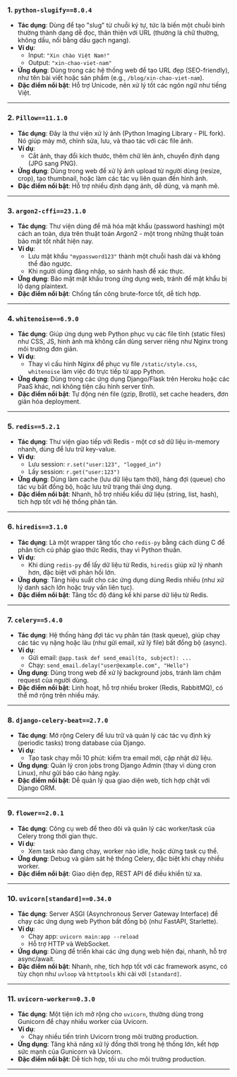 ### 1. `python-slugify==8.0.4`
- **Tác dụng**: Dùng để tạo "slug" từ chuỗi ký tự, tức là biến một chuỗi bình thường thành dạng dễ đọc, thân thiện với URL (thường là chữ thường, không dấu, nối bằng dấu gạch ngang).
- **Ví dụ**: 
  - Input: `"Xin chào Việt Nam!"`
  - Output: `"xin-chao-viet-nam"`
- **Ứng dụng**: Dùng trong các hệ thống web để tạo URL đẹp (SEO-friendly), như tên bài viết hoặc sản phẩm (e.g., `/blog/xin-chao-viet-nam`).
- **Đặc điểm nổi bật**: Hỗ trợ Unicode, nên xử lý tốt các ngôn ngữ như tiếng Việt.

---

### 2. `Pillow==11.1.0`
- **Tác dụng**: Đây là thư viện xử lý ảnh (Python Imaging Library - PIL fork). Nó giúp mày mở, chỉnh sửa, lưu, và thao tác với các file ảnh.
- **Ví dụ**: 
  - Cắt ảnh, thay đổi kích thước, thêm chữ lên ảnh, chuyển định dạng (JPG sang PNG).
- **Ứng dụng**: Dùng trong web để xử lý ảnh upload từ người dùng (resize, crop), tạo thumbnail, hoặc làm các tác vụ liên quan đến hình ảnh.
- **Đặc điểm nổi bật**: Hỗ trợ nhiều định dạng ảnh, dễ dùng, và mạnh mẽ.

---

### 3. `argon2-cffi==23.1.0`
- **Tác dụng**: Thư viện dùng để mã hóa mật khẩu (password hashing) một cách an toàn, dựa trên thuật toán Argon2 - một trong những thuật toán bảo mật tốt nhất hiện nay.
- **Ví dụ**: 
  - Lưu mật khẩu `"mypassword123"` thành một chuỗi hash dài và không thể đảo ngược.
  - Khi người dùng đăng nhập, so sánh hash để xác thực.
- **Ứng dụng**: Bảo mật mật khẩu trong ứng dụng web, tránh để mật khẩu bị lộ dạng plaintext.
- **Đặc điểm nổi bật**: Chống tấn công brute-force tốt, dễ tích hợp.

---

### 4. `whitenoise==6.9.0`
- **Tác dụng**: Giúp ứng dụng web Python phục vụ các file tĩnh (static files) như CSS, JS, hình ảnh mà không cần dùng server riêng như Nginx trong môi trường đơn giản.
- **Ví dụ**: 
  - Thay vì cấu hình Nginx để phục vụ file `/static/style.css`, `whitenoise` làm việc đó trực tiếp từ app Python.
- **Ứng dụng**: Dùng trong các ứng dụng Django/Flask trên Heroku hoặc các PaaS khác, nơi không tiện cấu hình server tĩnh.
- **Đặc điểm nổi bật**: Tự động nén file (gzip, Brotli), set cache headers, đơn giản hóa deployment.

---

### 5. `redis==5.2.1`
- **Tác dụng**: Thư viện giao tiếp với Redis - một cơ sở dữ liệu in-memory nhanh, dùng để lưu trữ key-value.
- **Ví dụ**: 
  - Lưu session: `r.set("user:123", "logged_in")`
  - Lấy session: `r.get("user:123")`
- **Ứng dụng**: Dùng làm cache (lưu dữ liệu tạm thời), hàng đợi (queue) cho tác vụ bất đồng bộ, hoặc lưu trữ trạng thái ứng dụng.
- **Đặc điểm nổi bật**: Nhanh, hỗ trợ nhiều kiểu dữ liệu (string, list, hash), tích hợp tốt với hệ thống phân tán.

---

### 6. `hiredis==3.1.0`
- **Tác dụng**: Là một wrapper tăng tốc cho `redis-py` bằng cách dùng C để phân tích cú pháp giao thức Redis, thay vì Python thuần.
- **Ví dụ**: 
  - Khi dùng `redis-py` để lấy dữ liệu từ Redis, `hiredis` giúp xử lý nhanh hơn, đặc biệt với phản hồi lớn.
- **Ứng dụng**: Tăng hiệu suất cho các ứng dụng dùng Redis nhiều (như xử lý danh sách lớn hoặc truy vấn liên tục).
- **Đặc điểm nổi bật**: Tăng tốc độ đáng kể khi parse dữ liệu từ Redis.

---

### 7. `celery==5.4.0`
- **Tác dụng**: Hệ thống hàng đợi tác vụ phân tán (task queue), giúp chạy các tác vụ nặng hoặc lâu (như gửi email, xử lý file) bất đồng bộ (async).
- **Ví dụ**: 
  - Gửi email: `@app.task def send_email(to, subject): ...`
  - Chạy: `send_email.delay("user@example.com", "Hello")`
- **Ứng dụng**: Dùng trong web để xử lý background jobs, tránh làm chậm request của người dùng.
- **Đặc điểm nổi bật**: Linh hoạt, hỗ trợ nhiều broker (Redis, RabbitMQ), có thể mở rộng trên nhiều máy.

---

### 8. `django-celery-beat==2.7.0`
- **Tác dụng**: Mở rộng Celery để lưu trữ và quản lý các tác vụ định kỳ (periodic tasks) trong database của Django.
- **Ví dụ**: 
  - Tạo task chạy mỗi 10 phút: kiểm tra email mới, cập nhật dữ liệu.
- **Ứng dụng**: Quản lý cron jobs trong Django Admin (thay vì dùng cron Linux), như gửi báo cáo hàng ngày.
- **Đặc điểm nổi bật**: Dễ quản lý qua giao diện web, tích hợp chặt với Django ORM.

---

### 9. `flower==2.0.1`
- **Tác dụng**: Công cụ web để theo dõi và quản lý các worker/task của Celery trong thời gian thực.
- **Ví dụ**: 
  - Xem task nào đang chạy, worker nào idle, hoặc dừng task cụ thể.
- **Ứng dụng**: Debug và giám sát hệ thống Celery, đặc biệt khi chạy nhiều worker.
- **Đặc điểm nổi bật**: Giao diện đẹp, REST API để điều khiển từ xa.

---

### 10. `uvicorn[standard]==0.34.0`
- **Tác dụng**: Server ASGI (Asynchronous Server Gateway Interface) để chạy các ứng dụng web Python bất đồng bộ (như FastAPI, Starlette).
- **Ví dụ**: 
  - Chạy app: `uvicorn main:app --reload`
  - Hỗ trợ HTTP và WebSocket.
- **Ứng dụng**: Dùng để triển khai các ứng dụng web hiện đại, nhanh, hỗ trợ async/await.
- **Đặc điểm nổi bật**: Nhanh, nhẹ, tích hợp tốt với các framework async, có tùy chọn như `uvloop` và `httptools` khi cài với `[standard]`.

---

### 11. `uvicorn-worker==0.3.0`
- **Tác dụng**: Một tiện ích mở rộng cho `uvicorn`, thường dùng trong Gunicorn để chạy nhiều worker của Uvicorn.
- **Ví dụ**: 
  - Chạy nhiều tiến trình Uvicorn trong môi trường production.
- **Ứng dụng**: Tăng khả năng xử lý đồng thời trong hệ thống lớn, kết hợp sức mạnh của Gunicorn và Uvicorn.
- **Đặc điểm nổi bật**: Dễ tích hợp, tối ưu cho môi trường production.

---